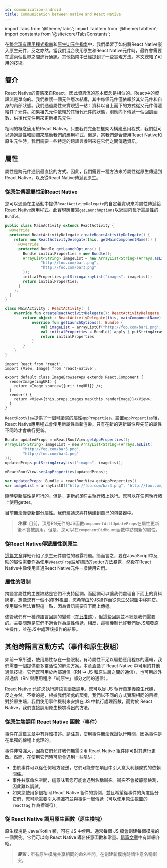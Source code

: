 ```yaml
---
id: communication-android
title: Communication between native and React Native
---
```


import Tabs from '@theme/Tabs'; import TabItem from '@theme/TabItem'; import constants from '@site/core/TabsConstants';

在[整合現有應用程式指南](integration-with-existing-apps)和[原生UI元件指南](native-components-android)中，我們學習了如何將React Native嵌入原生元件，反之亦然。當我們混合使用原生和React Native元件時，最終會需要在這兩個世界之間進行通訊。其他指南中已經提到了一些實現方法。本文總結了可用的技術。

## 簡介

React Native的靈感來自React，因此資訊流的基本概念是相似的。React中的資訊流是單向的。我們維護一個元件層次結構，其中每個元件僅依賴於其父元件和自身的內部狀態。我們通過屬性來實現這一點：資料以自上而下的方式從父元件傳遞給其子元件。如果祖先元件依賴於其後代元件的狀態，則應向下傳遞一個回調函數，供後代元件用來更新祖先元件。

相同的概念適用於React Native。只要我們完全在框架內構建應用程式，我們就可以通過屬性和回調來驅動我們的應用程式。但是，當我們混合使用React Native和原生元件時，我們需要一些特定的跨語言機制來在它們之間傳遞資訊。

## 屬性

屬性是跨元件通訊最直接的方式。因此，我們需要一種方法來將屬性從原生傳遞到React Native，以及從React Native傳遞到原生。

### 從原生傳遞屬性到React Native

您可以通過在主活動中提供`ReactActivityDelegate`的自定義實現來將屬性傳遞給React Native應用程式。此實現應覆寫`getLaunchOptions`以返回包含所需屬性的`Bundle`。

<Tabs groupId="android-language" queryString defaultValue={constants.defaultAndroidLanguage} values={constants.androidLanguages}>

<TabItem value="java">

```java
public class MainActivity extends ReactActivity {
  @Override
  protected ReactActivityDelegate createReactActivityDelegate() {
    return new ReactActivityDelegate(this, getMainComponentName()) {
      @Override
      protected Bundle getLaunchOptions() {
        Bundle initialProperties = new Bundle();
        ArrayList<String> imageList = new ArrayList<String>(Arrays.asList(
                "http://foo.com/bar1.png",
                "http://foo.com/bar2.png"
        ));
        initialProperties.putStringArrayList("images", imageList);
        return initialProperties;
      }
    };
  }
}
```

</TabItem>

<TabItem value="kotlin">

```kotlin
class MainActivity : ReactActivity() {
    override fun createReactActivityDelegate(): ReactActivityDelegate {
        return object : ReactActivityDelegate(this, mainComponentName) {
            override fun getLaunchOptions(): Bundle {
                val imageList = arrayListOf("http://foo.com/bar1.png", "http://foo.com/bar2.png")
                val initialProperties = Bundle().apply { putStringArrayList("images", imageList) }
                return initialProperties
            }
        }
    }
}
```

</TabItem>
</Tabs>

```tsx
import React from 'react';
import {View, Image} from 'react-native';

export default class ImageBrowserApp extends React.Component {
  renderImage(imgURI) {
    return <Image source={{uri: imgURI}} />;
  }
  render() {
    return <View>{this.props.images.map(this.renderImage)}</View>;
  }
}
```

`ReactRootView`提供了一個可讀寫的屬性`appProperties`。設置`appProperties`後，React Native應用程式會使用新屬性重新渲染。只有在新的更新屬性與先前的屬性不同時才會執行更新。

<Tabs groupId="android-language" queryString defaultValue={constants.defaultAndroidLanguage} values={constants.androidLanguages}>

<TabItem value="java">

```java
Bundle updatedProps = mReactRootView.getAppProperties();
ArrayList<String> imageList = new ArrayList<String>(Arrays.asList(
        "http://foo.com/bar3.png",
        "http://foo.com/bar4.png"
));
updatedProps.putStringArrayList("images", imageList);

mReactRootView.setAppProperties(updatedProps);
```

</TabItem>

<TabItem value="kotlin">

```kotlin
var updatedProps: Bundle = reactRootView.getAppProperties()
var imageList = arrayListOf("http://foo.com/bar3.png", "http://foo.com/bar4.png")
```

</TabItem>

</Tabs>

隨時更新屬性是可行的。但是，更新必須在主執行緒上執行。您可以在任何執行緒上使用getter。

目前無法僅更新部分屬性。我們建議您將其構建到自己的包裝器中。

> **_注意:_** 目前，頂層RN元件的JS函數`componentWillUpdateProps`在屬性更新後不會被調用。但是，您可以在`componentDidMount`函數中訪問新的屬性。

### 從React Native傳遞屬性到原生

[這篇文章](native-components-android#3-expose-view-property-setters-using-reactprop-or-reactpropgroup-annotation)詳細介紹了原生元件屬性的暴露問題。簡而言之，要在JavaScript中反映的屬性需要作為使用`@ReactProp`註解標記的setter方法暴露，然後在React Native中像使用普通React Native元件一樣使用它們。

### 屬性的限制

跨語言屬性的主要缺點是它們不支持回調，而回調可以讓我們處理自下而上的資料綁定。想像您有一個小的RN視圖，您希望由於JS操作而從原生父視圖中移除它。使用屬性無法實現這一點，因為資訊需要自下而上傳遞。

儘管我們有一種跨語言回調的變體（[在此描述](native-modules-android#callbacks)），但這些回調並不總是我們需要的。主要問題是它們不適合作為屬性傳遞。相反，這種機制允許我們從JS觸發原生操作，並在JS中處理該操作的結果。

## 其他跨語言互動方式（事件和原生模組）

如前一章所述，使用屬性存在一些限制。有時屬性不足以驅動應用程序的邏輯，我們需要一個提供更多靈活性的解決方案。本章涵蓋了 React Native 中可用的其他通信技術。它們既可用於內部通信（RN 中 JS 和原生層之間的通信），也可用於外部通信（RN 與應用程序「純原生」部分之間的通信）。

React Native 允許您執行跨語言函數調用。您可以從 JS 執行自定義原生代碼，反之亦然。不幸的是，根據我們所處的環境，我們以不同的方式實現相同的目標。對於原生端，我們使用事件機制來安排在 JS 中執行處理函數，而對於 React Native，我們直接調用原生模塊導出的方法。

### 從原生端調用 React Native 函數（事件）

事件在[這篇文章](native-components-android#events)中有詳細描述。請注意，使用事件無法保證執行時間，因為事件是在單獨的線程上處理的。

事件非常強大，因為它們允許我們無需引用 React Native 組件即可對其進行更改。然而，在使用它們時可能會遇到一些陷阱：

- 由於事件可以從任何地方發送，它們可能會在項目中引入意大利麵條式的依賴關係。
- 事件共享命名空間，這意味著您可能會遇到名稱衝突。衝突不會被靜態檢測，因此難以調試。
- 如果您使用多個相同 React Native 組件的實例，並且希望從事件的角度區分它們，您可能需要引入標識符並與事件一起傳遞（可以使用原生視圖的 `reactTag` 作為標識符）。

### 從 React Native 調用原生函數（原生模塊）

原生模塊是 Java/Kotlin 類，可在 JS 中使用。通常每個 JS 橋會創建每個模塊的一個實例。它們可以向 React Native 導出任意函數和常量。[這篇文章](native-modules-android)中有詳細介紹。

> **_警告_**：所有原生模塊共享相同的命名空間。在創建新模塊時請注意名稱衝突。